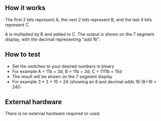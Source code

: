 <!---

This file is used to generate your project datasheet. Please fill in the information below and delete any unused
sections.

You can also include images in this folder and reference them in the markdown. Each image must be less than
512 kb in size, and the combined size of all images must be less than 1 MB.
-->

## How it works

The first 2 bits represent A, the next 2 bits represent B, and the last 4 bits represent C.

A is multiplied by B and added to C. The output is shown on the 7 segment display, with the decimal representing "add 16".

## How to test

- Set the switches to your desired numbers in binary
- For example A = 11b = 3d, B = 11b = 3d, C = 1111b = 15d
- The result will be shown on the 7 segment display
- For example 3 * 3 + 15 = 24 (showing an 8 and decimal adds 16 (8+16 = 24))

## External hardware

There is no external hardware required or used.
